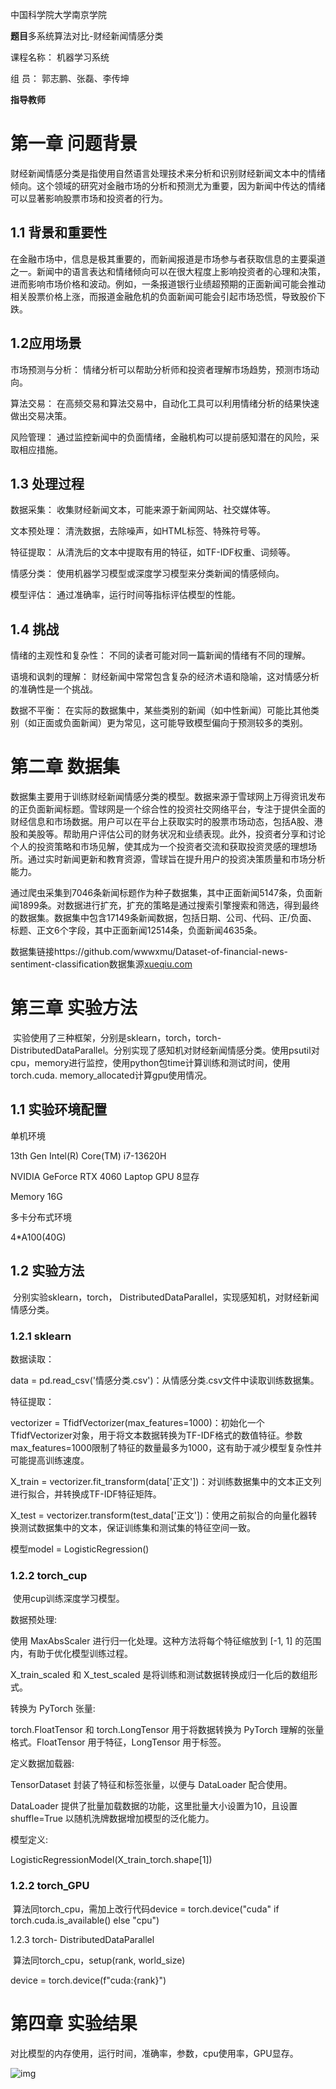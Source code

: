 中国科学院大学南京学院

**题目**多系统算法对比-财经新闻情感分类

课程名称：     机器学习系统      

组  员：    郭志鹏、张磊、李传坤   

**指导教师**          



 

# 第一章 问题背景

财经新闻情感分类是指使用自然语言处理技术来分析和识别财经新闻文本中的情绪倾向。这个领域的研究对金融市场的分析和预测尤为重要，因为新闻中传达的情绪可以显著影响股票市场和投资者的行为。

## 1.1 背景和重要性

在金融市场中，信息是极其重要的，而新闻报道是市场参与者获取信息的主要渠道之一。新闻中的语言表达和情绪倾向可以在很大程度上影响投资者的心理和决策，进而影响市场价格和波动。例如，一条报道银行业绩超预期的正面新闻可能会推动相关股票价格上涨，而报道金融危机的负面新闻可能会引起市场恐慌，导致股价下跌。

## 1.2应用场景

市场预测与分析： 情绪分析可以帮助分析师和投资者理解市场趋势，预测市场动向。

算法交易： 在高频交易和算法交易中，自动化工具可以利用情绪分析的结果快速做出交易决策。

风险管理： 通过监控新闻中的负面情绪，金融机构可以提前感知潜在的风险，采取相应措施。

## 1.3 处理过程

数据采集： 收集财经新闻文本，可能来源于新闻网站、社交媒体等。

文本预处理： 清洗数据，去除噪声，如HTML标签、特殊符号等。

特征提取： 从清洗后的文本中提取有用的特征，如TF-IDF权重、词频等。

情感分类： 使用机器学习模型或深度学习模型来分类新闻的情感倾向。

模型评估： 通过准确率，运行时间等指标评估模型的性能。

## 1.4 挑战

情绪的主观性和复杂性： 不同的读者可能对同一篇新闻的情绪有不同的理解。

语境和讽刺的理解： 财经新闻中常常包含复杂的经济术语和隐喻，这对情感分析的准确性是一个挑战。

数据不平衡： 在实际的数据集中，某些类别的新闻（如中性新闻）可能比其他类别（如正面或负面新闻）更为常见，这可能导致模型偏向于预测较多的类别。

# 第二章 数据集

数据集主要用于训练财经新闻情感分类的模型。数据来源于雪球网上万得资讯发布的正负面新闻标题。雪球网是一个综合性的投资社交网络平台，专注于提供全面的财经信息和市场数据。用户可以在平台上获取实时的股票市场动态，包括A股、港股和美股等。帮助用户评估公司的财务状况和业绩表现。此外，投资者分享和讨论个人的投资策略和市场见解，使其成为一个投资者交流和获取投资灵感的理想场所。通过实时新闻更新和教育资源，雪球旨在提升用户的投资决策质量和市场分析能力。

通过爬虫采集到7046条新闻标题作为种子数据集，其中正面新闻5147条，负面新闻1899条。对数据进行扩充，扩充的策略是通过搜索引擎搜索和筛选，得到最终的数据集。数据集中包含17149条新闻数据，包括日期、公司、代码、正/负面、标题、正文6个字段，其中正面新闻12514条，负面新闻4635条。

数据集链接https://github.com/wwwxmu/Dataset-of-financial-news-sentiment-classification数据集源[xueqiu.com](https://xueqiu.com/)

 



 

# 第三章 实验方法

​    实验使用了三种框架，分别是sklearn，torch，torch- DistributedDataParallel。分别实现了感知机对财经新闻情感分类。使用psutil对cpu，memory进行监控，使用python包time计算训练和测试时间，使用torch.cuda. memory_allocated计算gpu使用情况。

## 1.1 实验环境配置

单机环境

13th Gen Intel(R) Core(TM) i7-13620H

NVIDIA GeForce RTX 4060 Laptop GPU 8显存

Memory 16G

多卡分布式环境

4*A100(40G)

## 1.2 实验方法

​    分别实验sklearn，torch， DistributedDataParallel，实现感知机，对财经新闻情感分类。

### 1.2.1 sklearn

数据读取：

data = pd.read_csv('情感分类.csv')：从情感分类.csv文件中读取训练数据集。

特征提取：

vectorizer = TfidfVectorizer(max_features=1000)：初始化一个TfidfVectorizer对象，用于将文本数据转换为TF-IDF格式的数值特征。参数max_features=1000限制了特征的数量最多为1000，这有助于减少模型复杂性并可能提高训练速度。

X_train = vectorizer.fit_transform(data['正文'])：对训练数据集中的文本正文列进行拟合，并转换成TF-IDF特征矩阵。

X_test = vectorizer.transform(test_data['正文'])：使用之前拟合的向量化器转换测试数据集中的文本，保证训练集和测试集的特征空间一致。

模型model = LogisticRegression()

### 1.2.2 torch_cup

​    使用cup训练深度学习模型。

数据预处理:

使用 MaxAbsScaler 进行归一化处理。这种方法将每个特征缩放到 [-1, 1] 的范围内，有助于优化模型训练过程。

X_train_scaled 和 X_test_scaled 是将训练和测试数据转换成归一化后的数组形式。

转换为 PyTorch 张量:

torch.FloatTensor 和 torch.LongTensor 用于将数据转换为 PyTorch 理解的张量格式。FloatTensor 用于特征，LongTensor 用于标签。

定义数据加载器:

TensorDataset 封装了特征和标签张量，以便与 DataLoader 配合使用。

DataLoader 提供了批量加载数据的功能，这里批量大小设置为10，且设置 shuffle=True 以随机洗牌数据增加模型的泛化能力。

模型定义:

LogisticRegressionModel(X_train_torch.shape[1])

### 1.2.2 torch_GPU

​    算法同torch_cpu，需加上改行代码device = torch.device("cuda" if torch.cuda.is_available() else "cpu")

1.2.3 torch- DistributedDataParallel

​    算法同torch_cpu，setup(rank, world_size)

  device = torch.device(f"cuda:{rank}")

# 第四章 实验结果

对比模型的内存使用，运行时间，准确率，参数，cpu使用率，GPU显存。

![img](D:\笔记\clip_image002.png)
